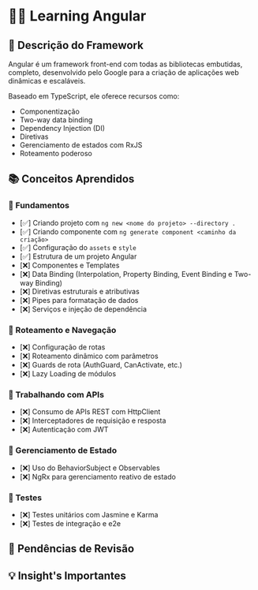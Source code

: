 # 👨‍💻 Learning Angular

## 📝 Descrição do Framework
Angular é um framework front-end com todas as bibliotecas embutidas, completo, desenvolvido pelo Google para a criação de aplicações web dinâmicas e escaláveis.

Baseado em TypeScript, ele oferece recursos como:
- Componentização
- Two-way data binding
- Dependency Injection (DI)
- Diretivas
- Gerenciamento de estados com RxJS
- Roteamento poderoso

## 📚 Conceitos Aprendidos

### 🔹 Fundamentos
- [✅] Criando projeto com `ng new <nome do projeto> --directory .`
- [✅] Criando componente com `ng generate component <caminho da criação>`
- [✅] Configuração do `assets` e `style`
- [✅] Estrutura de um projeto Angular
- [❌] Componentes e Templates
- [❌] Data Binding (Interpolation, Property Binding, Event Binding e Two-way Binding)
- [❌] Diretivas estruturais e atributivas
- [❌] Pipes para formatação de dados
- [❌] Serviços e injeção de dependência

### 🔹 Roteamento e Navegação
- [❌] Configuração de rotas
- [❌] Roteamento dinâmico com parâmetros
- [❌] Guards de rota (AuthGuard, CanActivate, etc.)
- [❌] Lazy Loading de módulos

### 🔹 Trabalhando com APIs
- [❌] Consumo de APIs REST com HttpClient
- [❌] Interceptadores de requisição e resposta
- [❌] Autenticação com JWT

### 🔹 Gerenciamento de Estado
- [❌] Uso do BehaviorSubject e Observables
- [❌] NgRx para gerenciamento reativo de estado

### 🔹 Testes
- [❌] Testes unitários com Jasmine e Karma
- [❌] Testes de integração e e2e

## 🔄 Pendências de Revisão

## 💡 Insight's Importantes
